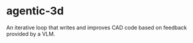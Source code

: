 # agentic-3d
An iterative loop that writes and improves CAD code based on feedback provided by a VLM.
